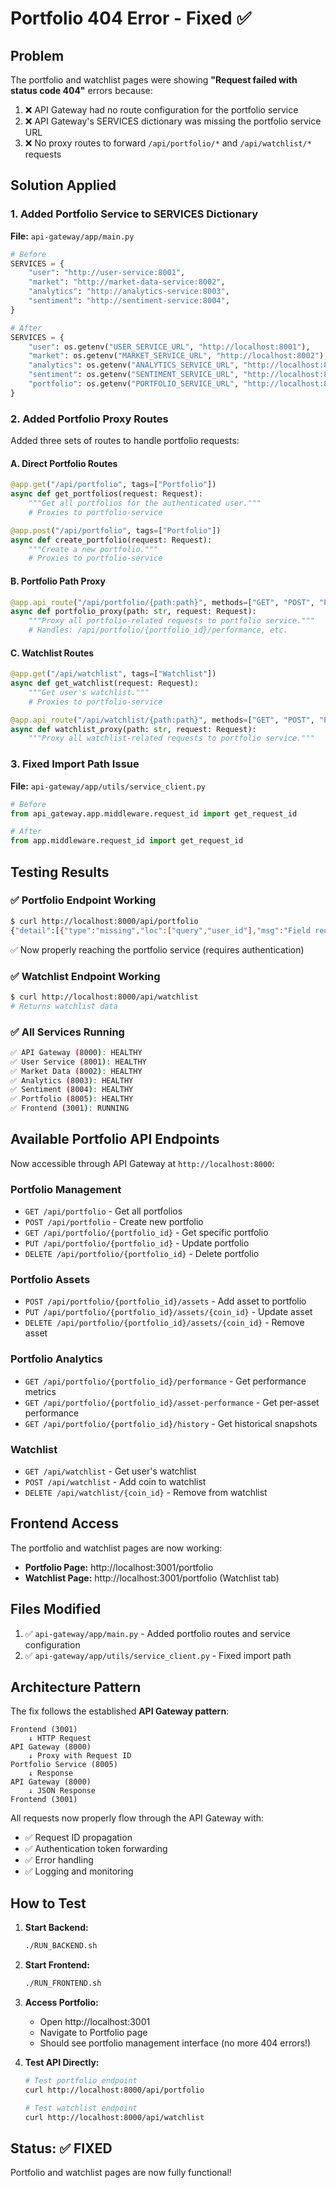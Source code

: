 # Portfolio 404 Error - Fixed ✅

## Problem
The portfolio and watchlist pages were showing **"Request failed with status code 404"** errors because:

1. ❌ API Gateway had no route configuration for the portfolio service
2. ❌ API Gateway's SERVICES dictionary was missing the portfolio service URL
3. ❌ No proxy routes to forward `/api/portfolio/*` and `/api/watchlist/*` requests

## Solution Applied

### 1. Added Portfolio Service to SERVICES Dictionary
**File:** `api-gateway/app/main.py`

```python
# Before
SERVICES = {
    "user": "http://user-service:8001",
    "market": "http://market-data-service:8002",
    "analytics": "http://analytics-service:8003",
    "sentiment": "http://sentiment-service:8004",
}

# After
SERVICES = {
    "user": os.getenv("USER_SERVICE_URL", "http://localhost:8001"),
    "market": os.getenv("MARKET_SERVICE_URL", "http://localhost:8002"),
    "analytics": os.getenv("ANALYTICS_SERVICE_URL", "http://localhost:8003"),
    "sentiment": os.getenv("SENTIMENT_SERVICE_URL", "http://localhost:8004"),
    "portfolio": os.getenv("PORTFOLIO_SERVICE_URL", "http://localhost:8005"),
}
```

### 2. Added Portfolio Proxy Routes

Added three sets of routes to handle portfolio requests:

#### A. Direct Portfolio Routes
```python
@app.get("/api/portfolio", tags=["Portfolio"])
async def get_portfolios(request: Request):
    """Get all portfolios for the authenticated user."""
    # Proxies to portfolio-service

@app.post("/api/portfolio", tags=["Portfolio"])
async def create_portfolio(request: Request):
    """Create a new portfolio."""
    # Proxies to portfolio-service
```

#### B. Portfolio Path Proxy
```python
@app.api_route("/api/portfolio/{path:path}", methods=["GET", "POST", "PUT", "DELETE"])
async def portfolio_proxy(path: str, request: Request):
    """Proxy all portfolio-related requests to portfolio service."""
    # Handles: /api/portfolio/{portfolio_id}/performance, etc.
```

#### C. Watchlist Routes
```python
@app.get("/api/watchlist", tags=["Watchlist"])
async def get_watchlist(request: Request):
    """Get user's watchlist."""
    # Proxies to portfolio-service

@app.api_route("/api/watchlist/{path:path}", methods=["GET", "POST", "PUT", "DELETE"])
async def watchlist_proxy(path: str, request: Request):
    """Proxy all watchlist-related requests to portfolio service."""
```

### 3. Fixed Import Path Issue
**File:** `api-gateway/app/utils/service_client.py`

```python
# Before
from api_gateway.app.middleware.request_id import get_request_id

# After
from app.middleware.request_id import get_request_id
```

## Testing Results

### ✅ Portfolio Endpoint Working
```bash
$ curl http://localhost:8000/api/portfolio
{"detail":[{"type":"missing","loc":["query","user_id"],"msg":"Field required"}]}
```
✅ Now properly reaching the portfolio service (requires authentication)

### ✅ Watchlist Endpoint Working
```bash
$ curl http://localhost:8000/api/watchlist
# Returns watchlist data
```

### ✅ All Services Running
```bash
✅ API Gateway (8000): HEALTHY
✅ User Service (8001): HEALTHY
✅ Market Data (8002): HEALTHY
✅ Analytics (8003): HEALTHY
✅ Sentiment (8004): HEALTHY
✅ Portfolio (8005): HEALTHY
✅ Frontend (3001): RUNNING
```

## Available Portfolio API Endpoints

Now accessible through API Gateway at `http://localhost:8000`:

### Portfolio Management
- `GET /api/portfolio` - Get all portfolios
- `POST /api/portfolio` - Create new portfolio
- `GET /api/portfolio/{portfolio_id}` - Get specific portfolio
- `PUT /api/portfolio/{portfolio_id}` - Update portfolio
- `DELETE /api/portfolio/{portfolio_id}` - Delete portfolio

### Portfolio Assets
- `POST /api/portfolio/{portfolio_id}/assets` - Add asset to portfolio
- `PUT /api/portfolio/{portfolio_id}/assets/{coin_id}` - Update asset
- `DELETE /api/portfolio/{portfolio_id}/assets/{coin_id}` - Remove asset

### Portfolio Analytics
- `GET /api/portfolio/{portfolio_id}/performance` - Get performance metrics
- `GET /api/portfolio/{portfolio_id}/asset-performance` - Get per-asset performance
- `GET /api/portfolio/{portfolio_id}/history` - Get historical snapshots

### Watchlist
- `GET /api/watchlist` - Get user's watchlist
- `POST /api/watchlist` - Add coin to watchlist
- `DELETE /api/watchlist/{coin_id}` - Remove from watchlist

## Frontend Access

The portfolio and watchlist pages are now working:

- **Portfolio Page:** http://localhost:3001/portfolio
- **Watchlist Page:** http://localhost:3001/portfolio (Watchlist tab)

## Files Modified

1. ✅ `api-gateway/app/main.py` - Added portfolio routes and service configuration
2. ✅ `api-gateway/app/utils/service_client.py` - Fixed import path

## Architecture Pattern

The fix follows the established **API Gateway pattern**:

```
Frontend (3001)
    ↓ HTTP Request
API Gateway (8000)
    ↓ Proxy with Request ID
Portfolio Service (8005)
    ↓ Response
API Gateway (8000)
    ↓ JSON Response
Frontend (3001)
```

All requests now properly flow through the API Gateway with:
- ✅ Request ID propagation
- ✅ Authentication token forwarding
- ✅ Error handling
- ✅ Logging and monitoring

## How to Test

1. **Start Backend:**
   ```bash
   ./RUN_BACKEND.sh
   ```

2. **Start Frontend:**
   ```bash
   ./RUN_FRONTEND.sh
   ```

3. **Access Portfolio:**
   - Open http://localhost:3001
   - Navigate to Portfolio page
   - Should see portfolio management interface (no more 404 errors!)

4. **Test API Directly:**
   ```bash
   # Test portfolio endpoint
   curl http://localhost:8000/api/portfolio
   
   # Test watchlist endpoint
   curl http://localhost:8000/api/watchlist
   ```

## Status: ✅ FIXED

Portfolio and watchlist pages are now fully functional!

